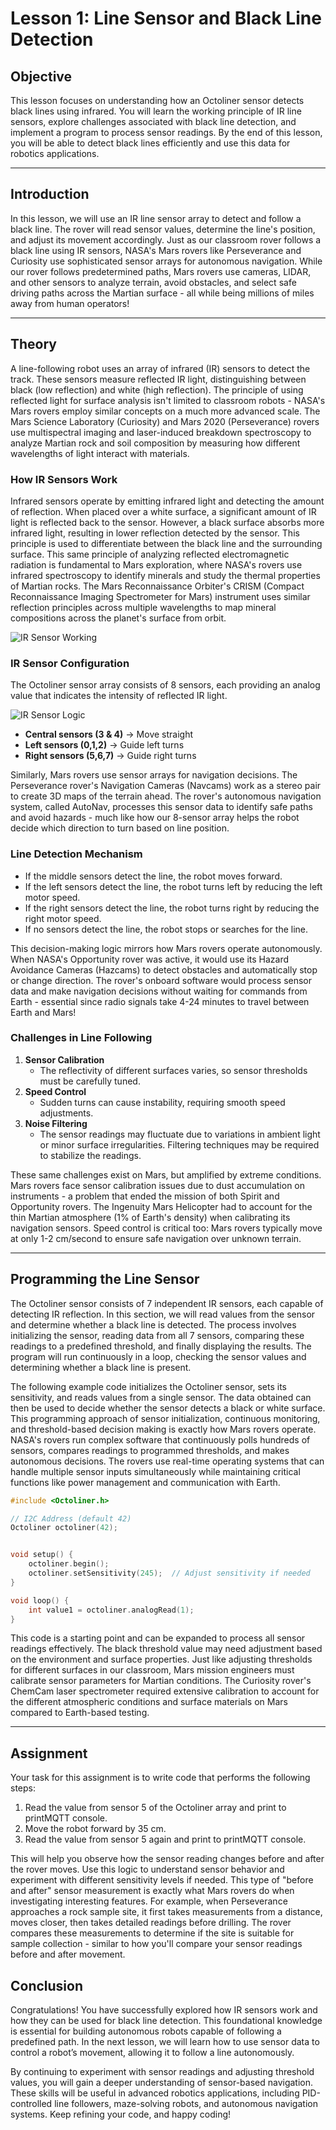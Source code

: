 # **Lesson 1: Line Sensor and Black Line Detection**

## **Objective**

This lesson focuses on understanding how an Octoliner sensor detects black lines using infrared. You will learn the working principle of IR line sensors, explore challenges associated with black line detection, and implement a program to process sensor readings. By the end of this lesson, you will be able to detect black lines efficiently and use this data for robotics applications.

---

## **Introduction**

In this lesson, we will use an IR line sensor array to detect and follow a black line. The rover will read sensor values, determine the line's position, and adjust its movement accordingly. Just as our classroom rover follows a black line using IR sensors, NASA's Mars rovers like Perseverance and Curiosity use sophisticated sensor arrays for autonomous navigation. While our rover follows predetermined paths, Mars rovers use cameras, LIDAR, and other sensors to analyze terrain, avoid obstacles, and select safe driving paths across the Martian surface - all while being millions of miles away from human operators!

---

## **Theory**

A line-following robot uses an array of infrared (IR) sensors to detect the track. These sensors measure reflected IR light, distinguishing between black (low reflection) and white (high reflection). The principle of using reflected light for surface analysis isn't limited to classroom robots - NASA's Mars rovers employ similar concepts on a much more advanced scale. The Mars Science Laboratory (Curiosity) and Mars 2020 (Perseverance) rovers use multispectral imaging and laser-induced breakdown spectroscopy to analyze Martian rock and soil composition by measuring how different wavelengths of light interact with materials.

### **How IR Sensors Work**

Infrared sensors operate by emitting infrared light and detecting the amount of reflection. When placed over a white surface, a significant amount of IR light is reflected back to the sensor. However, a black surface absorbs more infrared light, resulting in lower reflection detected by the sensor. This principle is used to differentiate between the black line and the surrounding surface. This same principle of analyzing reflected electromagnetic radiation is fundamental to Mars exploration, where NASA's rovers use infrared spectroscopy to identify minerals and study the thermal properties of Martian rocks. The Mars Reconnaissance Orbiter's CRISM (Compact Reconnaissance Imaging Spectrometer for Mars) instrument uses similar reflection principles across multiple wavelengths to map mineral compositions across the planet's surface from orbit.

![IR Sensor Working](https://github.com/pranavk-2003/line-robot-curriculum/blob/assignments/images/module_7/IR's.png?raw=True)

### **IR Sensor Configuration**

The Octoliner sensor array consists of 8 sensors, each providing an analog value that indicates the intensity of reflected IR light.

![IR Sensor Logic](https://github.com/pranavk-2003/line-robot-curriculum/blob/assignments/images/module_7/IR_sensor_array.png?raw=True)

- **Central sensors (3 & 4)** → Move straight
- **Left sensors (0,1,2)** → Guide left turns
- **Right sensors (5,6,7)** → Guide right turns

Similarly, Mars rovers use sensor arrays for navigation decisions. The Perseverance rover's Navigation Cameras (Navcams) work as a stereo pair to create 3D maps of the terrain ahead. The rover's autonomous navigation system, called AutoNav, processes this sensor data to identify safe paths and avoid hazards - much like how our 8-sensor array helps the robot decide which direction to turn based on line position.

### **Line Detection Mechanism**

- If the middle sensors detect the line, the robot moves forward.
- If the left sensors detect the line, the robot turns left by reducing the left motor speed.
- If the right sensors detect the line, the robot turns right by reducing the right motor speed.
- If no sensors detect the line, the robot stops or searches for the line.

This decision-making logic mirrors how Mars rovers operate autonomously. When NASA's Opportunity rover was active, it would use its Hazard Avoidance Cameras (Hazcams) to detect obstacles and automatically stop or change direction. The rover's onboard software would process sensor data and make navigation decisions without waiting for commands from Earth - essential since radio signals take 4-24 minutes to travel between Earth and Mars!

### **Challenges in Line Following**

1. **Sensor Calibration**
   - The reflectivity of different surfaces varies, so sensor thresholds must be carefully tuned.
2. **Speed Control**
   - Sudden turns can cause instability, requiring smooth speed adjustments.
3. **Noise Filtering**
   - The sensor readings may fluctuate due to variations in ambient light or minor surface irregularities. Filtering techniques may be required to stabilize the readings.

These same challenges exist on Mars, but amplified by extreme conditions. Mars rovers face sensor calibration issues due to dust accumulation on instruments - a problem that ended the mission of both Spirit and Opportunity rovers. The Ingenuity Mars Helicopter had to account for the thin Martian atmosphere (1% of Earth's density) when calibrating its navigation sensors. Speed control is critical too: Mars rovers typically move at only 1-2 cm/second to ensure safe navigation over unknown terrain.

---

## **Programming the Line Sensor**

The Octoliner sensor consists of 7 independent IR sensors, each capable of detecting IR reflection. In this section, we will read values from the sensor and determine whether a black line is detected. The process involves initializing the sensor, reading data from all 7 sensors, comparing these readings to a predefined threshold, and finally displaying the results. The program will run continuously in a loop, checking the sensor values and determining whether a black line is present.

The following example code initializes the Octoliner sensor, sets its sensitivity, and reads values from a single sensor. The data obtained can then be used to decide whether the sensor detects a black or white surface. This programming approach of sensor initialization, continuous monitoring, and threshold-based decision making is exactly how Mars rovers operate. NASA's rovers run complex software that continuously polls hundreds of sensors, compares readings to programmed thresholds, and makes autonomous decisions. The rovers use real-time operating systems that can handle multiple sensor inputs simultaneously while maintaining critical functions like power management and communication with Earth.

```cpp
#include <Octoliner.h>

// I2C Address (default 42)
Octoliner octoliner(42);


void setup() {
    octoliner.begin();
    octoliner.setSensitivity(245);  // Adjust sensitivity if needed
}

void loop() {
    int value1 = octoliner.analogRead(1);
}
```

This code is a starting point and can be expanded to process all sensor readings effectively. The black threshold value may need adjustment based on the environment and surface properties. Just like adjusting thresholds for different surfaces in our classroom, Mars mission engineers must calibrate sensor parameters for Martian conditions. The Curiosity rover's ChemCam laser spectrometer required extensive calibration to account for the different atmospheric conditions and surface materials on Mars compared to Earth-based testing.

---

## **Assignment**

Your task for this assignment is to write code that performs the following steps:

1. Read the value from sensor 5 of the Octoliner array and print to printMQTT console.
2. Move the robot forward by 35 cm.
3. Read the value from sensor 5 again and print to printMQTT console.

This will help you observe how the sensor reading changes before and after the rover moves. Use this logic to understand sensor behavior and experiment with different sensitivity levels if needed. This type of "before and after" sensor measurement is exactly what Mars rovers do when investigating interesting features. For example, when Perseverance approaches a rock sample site, it first takes measurements from a distance, moves closer, then takes detailed readings before drilling. The rover compares these measurements to determine if the site is suitable for sample collection - similar to how you'll compare your sensor readings before and after movement.

## **Conclusion**

Congratulations! You have successfully explored how IR sensors work and how they can be used for black line detection. This foundational knowledge is essential for building autonomous robots capable of following a predefined path. In the next lesson, we will learn how to use sensor data to control a robot’s movement, allowing it to follow a line autonomously.

By continuing to experiment with sensor readings and adjusting threshold values, you will gain a deeper understanding of sensor-based navigation. These skills will be useful in advanced robotics applications, including PID-controlled line followers, maze-solving robots, and autonomous navigation systems. Keep refining your code, and happy coding!
